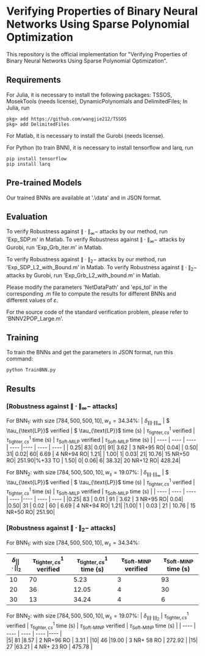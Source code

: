 # Verifying Properties of Binary Neural Networks Using Sparse Polynomial Optimization

This repository is the official implementation for "Verifying Properties of Binary Neural Networks Using Sparse Polynomial Optimization". 

## Requirements

For Julia, it is necessary to install the following packages: TSSOS, MosekTools (needs license), DynamicPolynomials and DelimitedFiles;
In Julia, run 
```
pkg> add https://github.com/wangjie212/TSSOS
pkg> add DelimitedFiles
```

For Matlab, it is necessary to install  the Gurobi (needs license). 

For Python (to train BNN),  it is necessary to install   tensorflow  and larq, run 

```
pip install tensorflow 
pip install larq
```

## Pre-trained Models

Our trained BNNs are available at '.\data' and in JSON format.

## Evaluation



To verify  Robustness against $\| \cdot \|_{\infty}-$ attacks by our method, run  'Exp_SDP.m' in Matlab.
To verify  Robustness against $\| \cdot \|_{\infty}-$ attacks by Gurobi, run  'Exp_Grb_iter.m' in Matlab.

To verify  Robustness against $\| \cdot \|_{2}-$ attacks by our method, run  'Exp_SDP_L2_with_Bound.m' in Matlab.
To verify  Robustness against $\| \cdot \|_{2}-$ attacks by Gurobi, run  'Exp_Grb_L2_with_bound.m' in Matlab.

Please modify the parameters 'NetDataPath' and 'eps_tol' in the corresponding .m file to compute the results for different BNNs and different values of $\varepsilon$.


For the source code of the standard verification problem, please refer to 'BNNV2POP_Large.m'.


## Training

To train the BNNs and get the parameters in JSON format, run this command:

```train
python TrainBNN.py
```


## Results



### [Robustness against $\| \cdot \|_{\infty}-$ attacks]


For $\text{BNN}_1:$ with size $[784, 500, 500, 10], w_s=34.34\%$:
| $\delta_{\|\|\cdot\|\|_{\infty}}$ | $ \tau_{\text{LP}}$  verified   |  $ \tau_{\text{LP}}$  time (s)    | $\tau_{\text{tighter}, cs}^{1}$  verified   | $\tau_{\text{tighter}, cs}^{1}$  time (s)  |  $\tau_{\text{Soft-MILP}}$ verified        |  $\tau_{\text{Soft-MILP}}$ time  (s)    |
|  ----  | ----  | ----  | ----  |----  | ----  | ----  |
| $0.25$|       83|     0.01| 91|  3.62  | 3 NR+95 RO| 0.04|
| $0.50$|      31|    0.02| 60|  6.69  | 4 NR+94 RO| 1.21|
| $1.00$|     1|    0.03| 21|  10.76|  15 NR+50 RO|  251.90|%+33 TO 
| $1.50$|       0|   0.06|  6|  38.32|  20 NR+12 RO| 428.24|  


For $\text{BNN}_2:$ with size $[784, 500, 500, 10], w_s=19.07\%$:
| $\delta_{\|\|\cdot\|\|_{\infty}}$ | $ \tau_{\text{LP}}$  verified   |  $ \tau_{\text{LP}}$  time (s)    | $\tau_{\text{tighter}, cs}^{1}$  verified   | $\tau_{\text{tighter}, cs}^{1}$  time (s)  |  $\tau_{\text{Soft-MILP}}$ verified        |  $\tau_{\text{Soft-MILP}}$ time  (s)    |
|  ----  | ----  | ----  | ----  |----  | ----  | ----  |
|$0.25$|      83 |     0.01 | 91 |  3.62 | 3 NR+95 RO| 0.04|
|$0.50$|      31 |    0.02 | 60 |  6.69 |  4 NR+94 RO| 1.21|
|$1.00$|      1 |    0.03 | 21 |  10.76 |  15 NR+50 RO|  251.90|
### [Robustness against $\| \cdot \|_{2}-$ attacks]

For $\text{BNN}_1:$ with size $[784, 500, 500, 10], w_s=34.34\%$:


| $\delta_{\|\|\cdot\|\|_{2}}$ | $\tau_{\text{tighter}, cs}^{1}$   verified  | $\tau_{\text{tighter}, cs}^{1}$  time (s)  |  $\tau_{\text{Soft-MINP}}$ verified        |  $\tau_{\text{Soft-MINP}}$ time  (s)    |
|  ----  | ----  | ----  | ----  |----  |  
|$10$|      70 |5.23 |  3 | 93  |  33.35 |
|$20$|     36  |  12.05  |4 | 30 |   447.11 |
|$30$|     13 |   34.24 |  4 | 6 |   556.07|

For $\text{BNN}_2:$ with size $[784, 500, 500, 10], w_s=19.07\%$:
| $\delta_{\|\|\cdot\|\|_{2}}$ | $\tau_{\text{tighter}, cs}^{1}$   verified  | $\tau_{\text{tighter}, cs}^{1}$  time (s)  |  $\tau_{\text{Soft-MINP}}$ verified        |  $\tau_{\text{Soft-MINP}}$ time  (s)    |
|  ----  | ----  | ----  | ----  |----  |  
|$5$|     81 |8.57 | 2 NR+96 RO |  3.31 |
|$10$|     46 |19.00 | 3 NR+ 58 RO  |  272.92 |
|$15$|     27 |63.21 | 4 NR+ 23 RO |  475.78 |
